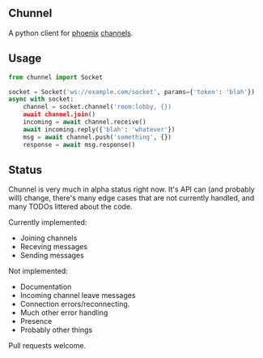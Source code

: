 Chunnel
---

A python client for [phoenix](http://www.phoenixframework.org/)
[channels](http://www.phoenixframework.org/docs/channels).

Usage
---

```python
from chunnel import Socket

socket = Socket('ws://example.com/socket', params={'token': 'blah'})
async with socket:
    channel = socket.channel('room:lobby, {})
    await channel.join()
    incoming = await channel.receive()
    await incoming.reply({'blah': 'whatever'})
    msg = await channel.push('something', {})
    response = await msg.response()
```

Status
---

Chunnel is very much in alpha status right now. It's API can (and probably will)
change, there's many edge cases that are not currently handled, and many TODOs
littered about the code.

Currently implemented:

- Joining channels
- Receving messages
- Sending messages

Not implemented:

- Documentation
- Incoming channel leave messages
- Connection errors/reconnecting.
- Much other error handling
- Presence
- Probably other things

Pull requests welcome.
